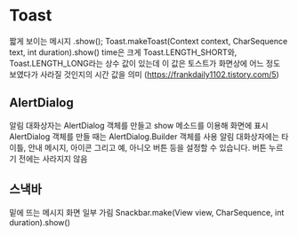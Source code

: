 # Toast
 짧게 보이는 메시지
 .show();
 Toast.makeToast(Context context, CharSequence text, int duration).show() 
 time은 크게 Toast.LENGTH_SHORT와, Toast.LENGTH_LONG라는 상수 값이 있는데 이 값은 토스트가 화면상에 어느 정도 보였다가 사라질 것인지의 시간 값을   의미 (https://frankdaily1102.tistory.com/5)
 
 ## AlertDialog
 
알림 대화상자는 AlertDialog 객체를 만들고 show 메소드를 이용해 화면에 표시
AlertDialog 객체를 만들 때는 AlertDialog.Builder 객체를 사용
알림 대화상자에는 타이틀, 안내 메시지, 아이콘 그리고 예, 아니오 버튼 등을 설정할 수 있습니다.
버튼 누르기 전에는 사라지지 않음


 ## 스낵바
 밑에 뜨는 메시지 
 화면 일부 가림
 Snackbar.make(View view, CharSequence, int duration).show()
 

